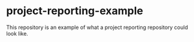 # project-reporting-example
This repository is an example of what a project reporting repository could look like. 
